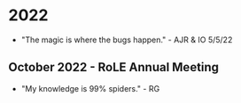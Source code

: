 # 2022
* "The magic is where the bugs happen." - AJR & IO 5/5/22

## October 2022 - RoLE Annual Meeting
* "My knowledge is 99% spiders." - RG
